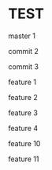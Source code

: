 # TEST

master 1

commit 2

commit 3


feature 1 

feature 2

feature 3

feature 4

feature 10

feature 11
